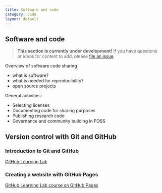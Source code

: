 ```yaml
---
title: Software and code
category: code
layout: default
---
```


## Software and code

> **This section is currently under development!**
> If you have questions or ideas for content to add,
> please [file an issue](https://github.com/chanzuckerberg/open-science/issues).

Overview of software code sharing

- what is software?
- what is needed for reproducibility?
- open source projects

General activities:

- Selecting licenses
- Documenting code for sharing purposes
- Publishing research code 
- Governance and community building in FOSS 

## Version control with Git and GitHub

### Introduction to Git and GitHub

[GitHub Learning Lab](https://lab.github.com/)

### Creating a website with GitHub Pages

[GitHub Learning Lab course on GitHub Pages](https://lab.github.com/githubtraining/github-pages)
